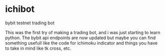 # ichibot
bybit testnet trading bot

This was the first try of making a trading bot, and i was just starting to learn python.
The bybit api endpoints are now updated but maybe you can find something usefull like the code for ichimoku indicator and things you have to take in mind like tk cross, etc.

